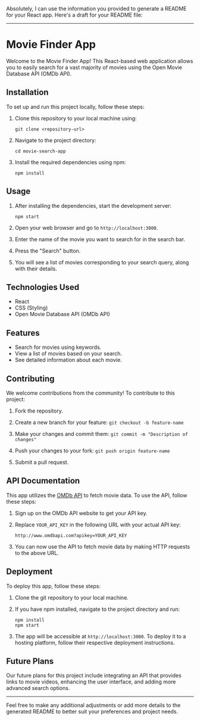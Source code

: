 Absolutely, I can use the information you provided to generate a README for your React app. Here's a draft for your README file:

---

# Movie Finder App

Welcome to the Movie Finder App! This React-based web application allows you to easily search for a vast majority of movies using the Open Movie Database API (OMDb API).

## Installation

To set up and run this project locally, follow these steps:

1. Clone this repository to your local machine using:
   ```
   git clone <repository-url>
   ```

2. Navigate to the project directory:
   ```
   cd movie-search-app
   ```

3. Install the required dependencies using npm:
   ```
   npm install
   ```

## Usage

1. After installing the dependencies, start the development server:
   ```
   npm start
   ```

2. Open your web browser and go to `http://localhost:3000`.

3. Enter the name of the movie you want to search for in the search bar.

4. Press the "Search" button.

5. You will see a list of movies corresponding to your search query, along with their details.

## Technologies Used

- React
- CSS (Styling)
- Open Movie Database API (OMDb API)

## Features

- Search for movies using keywords.
- View a list of movies based on your search.
- See detailed information about each movie.

## Contributing

We welcome contributions from the community! To contribute to this project:

1. Fork the repository.

2. Create a new branch for your feature: `git checkout -b feature-name`

3. Make your changes and commit them: `git commit -m "Description of changes"`

4. Push your changes to your fork: `git push origin feature-name`

5. Submit a pull request.

## API Documentation

This app utilizes the [OMDb API](http://www.omdbapi.com) to fetch movie data. To use the API, follow these steps:

1. Sign up on the OMDb API website to get your API key.

2. Replace `YOUR_API_KEY` in the following URL with your actual API key:
   ```
   http://www.omdbapi.com?apikey=YOUR_API_KEY
   ```

3. You can now use the API to fetch movie data by making HTTP requests to the above URL.

## Deployment

To deploy this app, follow these steps:

1. Clone the git repository to your local machine.

2. If you have npm installed, navigate to the project directory and run:
   ```
   npm install
   npm start
   ```

3. The app will be accessible at `http://localhost:3000`. To deploy it to a hosting platform, follow their respective deployment instructions.

## Future Plans

Our future plans for this project include integrating an API that provides links to movie videos, enhancing the user interface, and adding more advanced search options.

---

Feel free to make any additional adjustments or add more details to the generated README to better suit your preferences and project needs.
